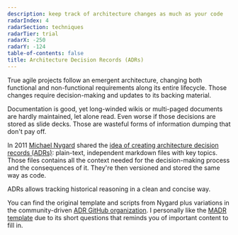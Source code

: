 ```yaml
---
description: keep track of architecture changes as much as your code
radarIndex: 4
radarSection: techniques
radarTier: trial
radarX: -250
radarY: -124
table-of-contents: false
title: Architecture Decision Records (ADRs)
---
```


True agile projects follow an emergent architecture, changing both functional
and non-functional requirements along its entire lifecycle. Those changes
require decision-making and updates to its backing material.

Documentation is good, yet long-winded wikis or multi-paged documents are hardly
maintained, let alone read. Even worse if those decisions are stored as slide
decks. Those are wasteful forms of information dumping that don't pay off.

In 2011 [Michael Nygard][michael-nygard] shared the [idea of creating
architecture decision records (ADRs)][adrs]: plain-text, independent markdown
files with key topics. Those files contains all the context needed for the
decision-making process and the consequences of it. They're then versioned and
stored the same way as code.

ADRs allows tracking historical reasoning in a clean and concise way.

You can find the original template and scripts from Nygard plus variations in
the community-driven  [ADR GitHub organization][gh-adr].
I personally like the [MADR template][madr-template] due to its short questions
that reminds you of important content to fill in.

[michael-nygard]: https://cognitect.com/authors/MichaelNygard.html
[adrs]: https://cognitect.com/blog/2011/11/15/documenting-architecture-decisions
[gh-adr]: https://adr.github.io
[madr-template]: https://adr.github.io/madr/#full-template
